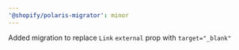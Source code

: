 ```yaml
---
'@shopify/polaris-migrator': minor
---
```


Added migration to replace `Link` `external` prop with `target="_blank"`

